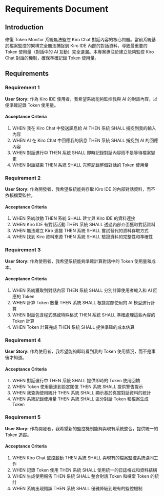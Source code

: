 # Requirements Document

## Introduction

修復 Token Monitor 系統無法監控 Kiro Chat 對話內容的核心問題。當前系統基於檔案監控的架構完全無法捕捉到 Kiro IDE 內部的對話資料，導致最重要的 Token 使用量（對話中的 AI 互動）完全遺漏。本專案專注於建立能夠監控 Kiro Chat 對話的機制，確保準確記錄 Token 使用量。

## Requirements

### Requirement 1

**User Story:** 作為 Kiro IDE 使用者，我希望系統能夠監控我與 AI 的對話內容，以便準確記錄 Token 使用量。

#### Acceptance Criteria

1. WHEN 我在 Kiro Chat 中發送訊息給 AI THEN 系統 SHALL 捕捉到我的輸入內容
2. WHEN AI 在 Kiro Chat 中回應我的訊息 THEN 系統 SHALL 捕捉到 AI 的回應內容
3. WHEN 對話進行中 THEN 系統 SHALL 即時記錄對話內容而不是等待檔案變更
4. WHEN 對話結束 THEN 系統 SHALL 完整記錄整個對話的 Token 使用量

### Requirement 2

**User Story:** 作為開發者，我希望系統能夠存取 Kiro IDE 的內部對話資料，而不依賴檔案監控。

#### Acceptance Criteria

1. WHEN 系統啟動 THEN 系統 SHALL 建立與 Kiro IDE 的資料連接
2. WHEN Kiro IDE 有對話活動 THEN 系統 SHALL 透過內部介面獲取對話資料
3. WHEN 無法建立 Kiro 連接 THEN 系統 SHALL 嘗試替代的資料存取方式
4. WHEN 找到 Kiro 資料來源 THEN 系統 SHALL 驗證資料的完整性和準確性

### Requirement 3

**User Story:** 作為使用者，我希望系統能夠準確計算對話中的 Token 使用量和成本。

#### Acceptance Criteria

1. WHEN 系統獲取到對話內容 THEN 系統 SHALL 分別計算使用者輸入和 AI 回應的 Token
2. WHEN 計算 Token 數量 THEN 系統 SHALL 根據實際使用的 AI 模型進行計算
3. WHEN 對話包含程式碼或特殊格式 THEN 系統 SHALL 準確處理這些內容的 Token 計算
4. WHEN Token 計算完成 THEN 系統 SHALL 提供準確的成本估算

### Requirement 4

**User Story:** 作為使用者，我希望能夠即時看到我的 Token 使用情況，而不是事後才知道。

#### Acceptance Criteria

1. WHEN 對話進行中 THEN 系統 SHALL 提供即時的 Token 使用回饋
2. WHEN Token 使用量達到設定閾值 THEN 系統 SHALL 提供警告提示
3. WHEN 我查詢使用統計 THEN 系統 SHALL 顯示基於真實對話資料的統計
4. WHEN 系統記錄使用量 THEN 系統 SHALL 區分對話 Token 和檔案生成 Token

### Requirement 5

**User Story:** 作為開發者，我希望新的監控機制能夠與現有系統整合，提供統一的 Token 追蹤。

#### Acceptance Criteria

1. WHEN Kiro Chat 監控啟動 THEN 系統 SHALL 與現有的檔案監控系統協同工作
2. WHEN 記錄 Token 使用 THEN 系統 SHALL 使用統一的日誌格式和資料結構
3. WHEN 生成使用報告 THEN 系統 SHALL 整合對話 Token 和檔案 Token 的統計
4. WHEN 系統出現錯誤 THEN 系統 SHALL 優雅降級到現有的監控機制